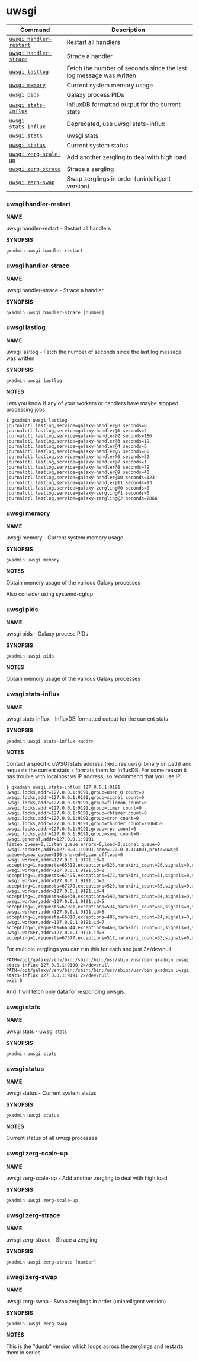 # uwsgi

Command | Description
------- | -----------
[`uwsgi handler-restart`](#uwsgi-handler-restart) | Restart all handlers
[`uwsgi handler-strace`](#uwsgi-handler-strace) | Strace a handler
[`uwsgi lastlog`](#uwsgi-lastlog) | Fetch the number of seconds since the last log message was written
[`uwsgi memory`](#uwsgi-memory) | Current system memory usage
[`uwsgi pids`](#uwsgi-pids) | Galaxy process PIDs
[`uwsgi stats-influx`](#uwsgi-stats-influx) | InfluxDB formatted output for the current stats
`uwsgi stats_influx` | Deprecated, use uwsgi stats-influx
[`uwsgi stats`](#uwsgi-stats) | uwsgi stats
[`uwsgi status`](#uwsgi-status) | Current system status
[`uwsgi zerg-scale-up`](#uwsgi-zerg-scale-up) | Add another zergling to deal with high load
[`uwsgi zerg-strace`](#uwsgi-zerg-strace) | Strace a zergling
[`uwsgi zerg-swap`](#uwsgi-zerg-swap) | Swap zerglings in order (unintelligent version)

### uwsgi handler-restart

**NAME**

uwsgi handler-restart -  Restart all handlers

**SYNOPSIS**

`gxadmin uwsgi handler-restart`


### uwsgi handler-strace

**NAME**

uwsgi handler-strace -  Strace a handler

**SYNOPSIS**

`gxadmin uwsgi handler-strace [number]`


### uwsgi lastlog

**NAME**

uwsgi lastlog -  Fetch the number of seconds since the last log message was written

**SYNOPSIS**

`gxadmin uwsgi lastlog`

**NOTES**

Lets you know if any of your workers or handlers have maybe stopped processing jobs.

    $ gxadmin uwsgi lastlog
    journalctl.lastlog,service=galaxy-handler@0 seconds=8
    journalctl.lastlog,service=galaxy-handler@1 seconds=2
    journalctl.lastlog,service=galaxy-handler@2 seconds=186
    journalctl.lastlog,service=galaxy-handler@3 seconds=19
    journalctl.lastlog,service=galaxy-handler@4 seconds=6
    journalctl.lastlog,service=galaxy-handler@5 seconds=80
    journalctl.lastlog,service=galaxy-handler@6 seconds=52
    journalctl.lastlog,service=galaxy-handler@7 seconds=1
    journalctl.lastlog,service=galaxy-handler@8 seconds=79
    journalctl.lastlog,service=galaxy-handler@9 seconds=40
    journalctl.lastlog,service=galaxy-handler@10 seconds=123
    journalctl.lastlog,service=galaxy-handler@11 seconds=13
    journalctl.lastlog,service=galaxy-zergling@0 seconds=0
    journalctl.lastlog,service=galaxy-zergling@1 seconds=0
    journalctl.lastlog,service=galaxy-zergling@2 seconds=2866


### uwsgi memory

**NAME**

uwsgi memory -  Current system memory usage

**SYNOPSIS**

`gxadmin uwsgi memory`

**NOTES**

Obtain memory usage of the various Galaxy processes

Also consider using systemd-cgtop


### uwsgi pids

**NAME**

uwsgi pids -  Galaxy process PIDs

**SYNOPSIS**

`gxadmin uwsgi pids`

**NOTES**

Obtain memory usage of the various Galaxy processes


### uwsgi stats-influx

**NAME**

uwsgi stats-influx -  InfluxDB formatted output for the current stats

**SYNOPSIS**

`gxadmin uwsgi stats-influx <addr>`

**NOTES**

Contact a specific uWSGI stats address (requires uwsgi binary on path)
and requests the current stats + formats them for InfluxDB. For some
reason it has trouble with localhost vs IP address, so recommend that
you use IP.

    $ gxadmin uwsgi stats-influx 127.0.0.1:9191
    uwsgi.locks,addr=127.0.0.1:9191,group=user_0 count=0
    uwsgi.locks,addr=127.0.0.1:9191,group=signal count=0
    uwsgi.locks,addr=127.0.0.1:9191,group=filemon count=0
    uwsgi.locks,addr=127.0.0.1:9191,group=timer count=0
    uwsgi.locks,addr=127.0.0.1:9191,group=rbtimer count=0
    uwsgi.locks,addr=127.0.0.1:9191,group=cron count=0
    uwsgi.locks,addr=127.0.0.1:9191,group=thunder count=2006859
    uwsgi.locks,addr=127.0.0.1:9191,group=rpc count=0
    uwsgi.locks,addr=127.0.0.1:9191,group=snmp count=0
    uwsgi.general,addr=127.0.0.1:9191 listen_queue=0,listen_queue_errors=0,load=0,signal_queue=0
    uwsgi.sockets,addr=127.0.0.1:9191,name=127.0.0.1:4001,proto=uwsgi queue=0,max_queue=100,shared=0,can_offload=0
    uwsgi.worker,addr=127.0.0.1:9191,id=1 accepting=1,requests=65312,exceptions=526,harakiri_count=26,signals=0,signal_queue=0,status="idle",rss=0,vsz=0,running_time=17433008661,respawn_count=27,tx=15850829410,avg_rt=71724
    uwsgi.worker,addr=127.0.0.1:9191,id=2 accepting=1,requests=67495,exceptions=472,harakiri_count=51,signals=0,signal_queue=0,status="idle",rss=0,vsz=0,running_time=15467746010,respawn_count=52,tx=15830867066,avg_rt=65380
    uwsgi.worker,addr=127.0.0.1:9191,id=3 accepting=1,requests=67270,exceptions=520,harakiri_count=35,signals=0,signal_queue=0,status="idle",rss=0,vsz=0,running_time=14162158015,respawn_count=36,tx=15799661545,avg_rt=73366
    uwsgi.worker,addr=127.0.0.1:9191,id=4 accepting=1,requests=66434,exceptions=540,harakiri_count=34,signals=0,signal_queue=0,status="idle",rss=0,vsz=0,running_time=15740205807,respawn_count=35,tx=16231969649,avg_rt=75468
    uwsgi.worker,addr=127.0.0.1:9191,id=5 accepting=1,requests=67021,exceptions=534,harakiri_count=38,signals=0,signal_queue=0,status="idle",rss=0,vsz=0,running_time=14573155758,respawn_count=39,tx=16517287963,avg_rt=140855
    uwsgi.worker,addr=127.0.0.1:9191,id=6 accepting=1,requests=66810,exceptions=483,harakiri_count=24,signals=0,signal_queue=0,status="idle",rss=0,vsz=0,running_time=19107513635,respawn_count=25,tx=15945313469,avg_rt=64032
    uwsgi.worker,addr=127.0.0.1:9191,id=7 accepting=1,requests=66544,exceptions=460,harakiri_count=35,signals=0,signal_queue=0,status="idle",rss=0,vsz=0,running_time=14240478391,respawn_count=36,tx=15499531841,avg_rt=114981
    uwsgi.worker,addr=127.0.0.1:9191,id=8 accepting=1,requests=67577,exceptions=517,harakiri_count=35,signals=0,signal_queue=0,status="idle",rss=0,vsz=0,running_time=14767971195,respawn_count=36,tx=15780639229,avg_rt=201275

For multiple zerglings you can run this for each and just 2>/dev/null

    PATH=/opt/galaxy/venv/bin:/sbin:/bin:/usr/sbin:/usr/bin gxadmin uwsgi stats-influx 127.0.0.1:9190 2>/dev/null
    PATH=/opt/galaxy/venv/bin:/sbin:/bin:/usr/sbin:/usr/bin gxadmin uwsgi stats-influx 127.0.0.1:9191 2>/dev/null
    exit 0

And it will fetch only data for responding uwsgis.


### uwsgi stats

**NAME**

uwsgi stats -  uwsgi stats

**SYNOPSIS**

`gxadmin uwsgi stats`


### uwsgi status

**NAME**

uwsgi status -  Current system status

**SYNOPSIS**

`gxadmin uwsgi status`

**NOTES**

Current status of all uwsgi processes


### uwsgi zerg-scale-up

**NAME**

uwsgi zerg-scale-up -  Add another zergling to deal with high load

**SYNOPSIS**

`gxadmin uwsgi zerg-scale-up`


### uwsgi zerg-strace

**NAME**

uwsgi zerg-strace -  Strace a zergling

**SYNOPSIS**

`gxadmin uwsgi zerg-strace [number]`


### uwsgi zerg-swap

**NAME**

uwsgi zerg-swap -  Swap zerglings in order (unintelligent version)

**SYNOPSIS**

`gxadmin uwsgi zerg-swap`

**NOTES**

This is the "dumb" version which loops across the zerglings and restarts them in series

